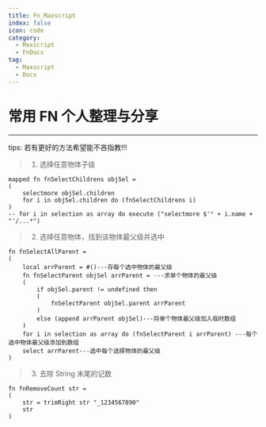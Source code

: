 ```yaml
---
title: Fn_Maxscript
index: false
icon: code
category:
  - Maxscript
  - FnDocs
tag:
  - Maxscript
  - Docs
---
```


# 常用 FN 个人整理与分享

------

tips: 若有更好的方法希望能不吝指教!!!



> 1. 选择任意物体子级

```
mapped fn fnSelectChildrens objSel =
(
    selectmore objSel.children
    for i in objSel.children do (fnSelectChildrens i)
)
-- for i in selection as array do execute ("selectmore $'" + i.name + "'/...*")
```



> 2. 选择任意物体，找到该物体最父级并选中

```
fn fnSelectAllParent =
(
    local arrParent = #()---存每个选中物体的最父级
    fn fnSelectParent objSel arrParent = ---求单个物体的最父级
    (
        if objSel.parent != undefined then 
        (
            fnSelectParent objSel.parent arrParent
        )
        else (append arrParent objSel)---将单个物体最父级加入临时数组
    )
    for i in selection as array do (fnSelectParent i arrParent) ---每个选中物体最父级添加到数组
    select arrParent---选中每个选择物体的最父级
)
```



> 3. 去除 String 末尾的记数

```
fn fnRemoveCount str =
(
    str = trimRight str "_1234567890"
    str
)
```

